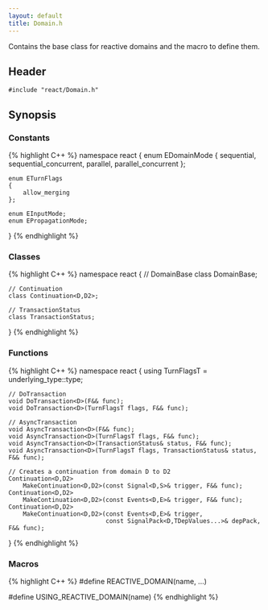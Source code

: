 ```yaml
---
layout: default
title: Domain.h
---
```

Contains the base class for reactive domains and the macro to define them.

## Header
`#include "react/Domain.h"`

## Synopsis

### Constants
{% highlight C++ %}
namespace react
{
    enum EDomainMode
    {
        sequential,
        sequential_concurrent,
        parallel,
        parallel_concurrent
    };

    enum ETurnFlags
    {
        allow_merging
    };

    enum EInputMode;
    enum EPropagationMode;
}
{% endhighlight %}

### Classes
{% highlight C++ %}
namespace react
{
    // DomainBase
    class DomainBase<D>;

    // Continuation
    class Continuation<D,D2>;

    // TransactionStatus
    class TransactionStatus;
}
{% endhighlight %}

### Functions
{% highlight C++ %}
namespace react
{
    using TurnFlagsT = underlying_type<ETurnFlags>::type;

    // DoTransaction
    void DoTransaction<D>(F&& func);
    void DoTransaction<D>(TurnFlagsT flags, F&& func);

    // AsyncTransaction
    void AsyncTransaction<D>(F&& func);
    void AsyncTransaction<D>(TurnFlagsT flags, F&& func);
    void AsyncTransaction<D>(TransactionStatus& status, F&& func);
    void AsyncTransaction<D>(TurnFlagsT flags, TransactionStatus& status, F&& func);

    // Creates a continuation from domain D to D2
    Continuation<D,D2>
        MakeContinuation<D,D2>(const Signal<D,S>& trigger, F&& func);
    Continuation<D,D2>
        MakeContinuation<D,D2>(const Events<D,E>& trigger, F&& func);
    Continuation<D,D2>
        MakeContinuation<D,D2>(const Events<D,E>& trigger,
                               const SignalPack<D,TDepValues...>& depPack, F&& func);
}
{% endhighlight %}

### Macros
{% highlight C++ %}
#define REACTIVE_DOMAIN(name, ...)

#define USING_REACTIVE_DOMAIN(name)
{% endhighlight %}